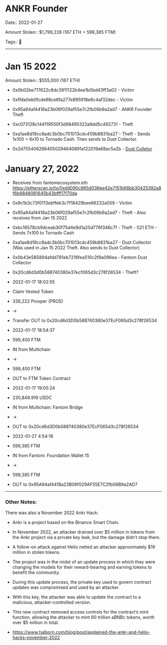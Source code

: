 # ANKR Founder

Date:: 2022-01-27

Amount Stolen:: $1,799,228 (167 ETH + 599,385 FTM)

Tags:: 🔑


---



# Jan 15 2022

Amount Stolen:: $555,000 (167 ETH)


- 0x0b02be717622c8dc3911122b4ee1b0bd43ff3a02 - Victim

- 0xffda0eb0fcde98ce6fa277e895918e6c4af32dec - Victim

- 0x95a94af4418a23b06f029af55e7c2fb06b9a2ad7 - ANKR Founder Theft

- 0xc073128c144119550f3d98495322a9dd5c492731 - Theft

- 0xa1ae8d19cc6adc3b0bc701013cdc459b8831ba27 - Theft - Sends 1x100 + 6x10 to Tornado Cash. Then sends to Dust Collector.

- 0x2d7554062664050294640891a122019a68ac5a2b - [Dust Colletor](./sqsq-dust-collector-2d7.md)



# January 27, 2022

- Receives from fantomecosystem.eth https://etherscan.io/tx/0xdd090c865d036ee42e7151b66bb30425392a8f6b8848081645b43bfff17f70da

- 0x9c1b3c73f0113ebffeb3c7f18429bee66232a059 - Victim

- 0x95a94af4418a23b06f029af55e7c2fb06b9a2ad7 - Theft - Also receives from Jan 15 2022

- 0xbc18578cb9dceab30f75d4e9d1a25d776f346c7f - Theft - 521 ETH - Sends 7x100 to Tornado Cash

- 0xa1ae8d19cc6adc3b0bc701013cdc459b8831ba27 - Dust Collector (Was used in Jan 15 2022 Theft. Also sends to Dust Collector)

- 0x0b43e585894afdd781eb7216fea510c2f9a096ea - Fantom Dust Collector

- 0x20cd6d3d0b588740380e37ecf065d3c278f26534 - Theft?

- 2022-01-17 18:02:55
- Claim Vested Token
- 336,222 Prosper (PROS) 
- ->
- Transfer OUT to 0x20cd6d3D0b588740380e37EcF065d3c278f26534


- 2022-01-17 18:54:37
- 599,400 FTM
- IN from Multichain
- ->
- 599,400 FTM
- OUT to FTM Token Contract



- 2022-01-17 19:05:24
- 230,849.919 USDC
- IN from Multichain: Fantom Bridge
- ->
- OUT to 0x20cd6d3D0b588740380e37EcF065d3c278f26534



- 2022-01-27 4:54:16
- 599,385 FTM
- IN from Fantom: Foundation Wallet 15
- ->
- 599,385 FTM
- OUT to 0x95A94af4418a23B06f029AF55E7C2fb06B9a2AD7


---

### Other Notes:

There was also a November 2022 Ankr Hack:

- Ankr is a project based on the Binance Smart Chain.  

- In November 2022, an attacker drained over $5 million in tokens from the Ankr project via a private key leak, but the damage didn’t stop there.  

- A follow-on attack against Helio netted an attacker approximately $19 million in stolen tokens.

- The project was in the midst of an update process in which they were changing the models for their reward-bearing and earning tokens to benefit the community.

- During this update process, the private key used to govern contract updates was compromised and used by an attacker.  

- With this key, the attacker was able to update the contract to a malicious, attacker-controlled version.  

- This new contract removed access controls for the contract’s mint function, allowing the attacker to mint 60 trillion aBNBc tokens, worth over $5 million in total.

- https://www.halborn.com/blog/post/explained-the-ankr-and-helio-hacks-november-2022







